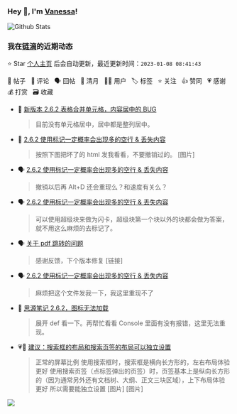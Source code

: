 ### Hey 👋, I'm [Vanessa](http://vanessa.b3log.org/)!

![Github Stats](https://github-readme-stats.vercel.app/api?username=Vanessa219&show_icons=true)

<!--events start -->

### 我在[链滴](https://ld246.com)的近期动态

⭐️ Star [个人主页](https://github.com/Vanessa219/Vanessa219) 后会自动更新，最近更新时间：`2023-01-08 08:41:43`

📝 帖子 &nbsp; 💬 评论 &nbsp; 🗣 回帖 &nbsp; 🌙 清月 &nbsp; 👨‍💻 用户 &nbsp; 🏷️ 标签 &nbsp; ⭐️ 关注 &nbsp; 👍 赞同 &nbsp; 💗 感谢 &nbsp; 💰 打赏 &nbsp; 🗃 收藏

* 💬 [新版本 2.6.2 表格合并单元格，内容居中的 BUG](https://ld246.com/article/1672998580823/comment/1673058030052#comments)

  > 目前没有单元格居中，居中都是整列居中。
* 💬 [2.6.2 使用标记一定概率会出现多的空行 &amp; 丢失内容](https://ld246.com/article/1672929892880/comment/1673057210403#comments)

  > 按照下图把坏了的 html 发我看看，不要撤销过的。 [图片]
* 🗣 [2.6.2 使用标记一定概率会出现多的空行 &amp; 丢失内容](https://ld246.com/article/1672929892880/comment/1673009705561#comments)

  > 撤销以后再 Alt+D 还会重现么？和速度有关么？
* 🗣 [2.6.2 使用标记一定概率会出现多的空行 &amp; 丢失内容](https://ld246.com/article/1672929892880/comment/1673005937136#comments)

  > 可以使用超级块来做为闪卡，超级块第一个块以外的块都会做为答案，就不用这么麻烦的去标记了。
* 🗣 [关于 pdf 跳转的问题](https://ld246.com/article/1672800421476/comment/1672823360594#comments)

  > 感谢反馈，下个版本修复 [链接]
* 🗣 [2.6.2 使用标记一定概率会出现多的空行 &amp; 丢失内容](https://ld246.com/article/1672929892880/comment/1672970157924#comments)

  > 麻烦把这个文件发我一下，我这里重现不了
* 💬 [思源笔记 2.6.2，图标无法加载](https://ld246.com/article/1672811562871/comment/1672812373317#comments)

  > 展开 def 看一下。再帮忙看看 Console 里面有没有报错，这里无法重现。
* 💗📝 [建议：搜索框的布局和搜索页签的布局可以独立设置](https://ld246.com/article/1672760983132)

  > 正常的屏幕比例 使用搜索框时，搜索框是横向长方形的，左右布局体验更好 使用搜索页签（点标签弹出的页签）时，页签基本上是纵向长方形的（因为通常另外还有文档树、大纲、正文三块区域），上下布局体验更好 所以需要能独立设置 [图片] [图片]


<!--events end -->

<a title="Hits" target="_blank" href="https://github.com/Vanessa219/Vanessa219"><img src="https://hits.b3log.org/Vanessa219/Vanessa219.svg"></a>
